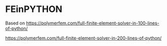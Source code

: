 # FEinPYTHON

Based on 
https://polymerfem.com/full-finite-element-solver-in-100-lines-of-python/

https://polymerfem.com/full-finite-element-solver-in-200-lines-of-python/
